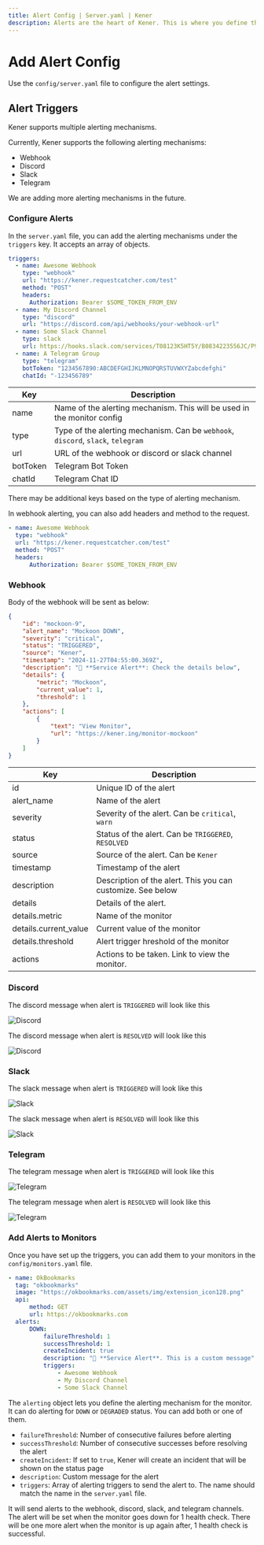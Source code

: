 ```yaml
---
title: Alert Config | Server.yaml | Kener
description: Alerts are the heart of Kener. This is where you define the alerts you want to show on your site.
---
```


# Add Alert Config

Use the `config/server.yaml` file to configure the alert settings.

## Alert Triggers

Kener supports multiple alerting mechanisms.

Currently, Kener supports the following alerting mechanisms:

-   Webhook
-   Discord
-   Slack
-   Telegram

We are adding more alerting mechanisms in the future.

### Configure Alerts

In the `server.yaml` file, you can add the alerting mechanisms under the `triggers` key. It accepts an array of objects.

```yaml
triggers:
  - name: Awesome Webhook
	type: "webhook"
	url: "https://kener.requestcatcher.com/test"
	method: "POST"
	headers:
      Authorization: Bearer $SOME_TOKEN_FROM_ENV
  - name: My Discord Channel
	type: "discord"
	url: "https://discord.com/api/webhooks/your-webhook-url"
  - name: Some Slack Channel
	type: slack
    url: https://hooks.slack.com/services/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
  - name: A Telegram Group
	type: "telegram"
	botToken: "1234567890:ABCDEFGHIJKLMNOPQRSTUVWXYZabcdefghi"
	chatId: "-123456789"
```

| Key  | Description                                                             |
| ---- | ----------------------------------------------------------------------- |
| name | Name of the alerting mechanism. This will be used in the monitor config |
| type | Type of the alerting mechanism. Can be `webhook`, `discord`, `slack`, `telegram`    |
| url  | URL of the webhook or discord or slack channel                          |
| botToken  | Telegram Bot Token                          |
| chatId  | Telegram Chat ID                          |

There may be additional keys based on the type of alerting mechanism.

In webhook alerting, you can also add headers and method to the request.

```yaml
- name: Awesome Webhook
  type: "webhook"
  url: "https://kener.requestcatcher.com/test"
  method: "POST"
  headers:
      Authorization: Bearer $SOME_TOKEN_FROM_ENV
```

### Webhook

Body of the webhook will be sent as below:

```json
{
	"id": "mockoon-9",
	"alert_name": "Mockoon DOWN",
	"severity": "critical",
	"status": "TRIGGERED",
	"source": "Kener",
	"timestamp": "2024-11-27T04:55:00.369Z",
	"description": "🚨 **Service Alert**: Check the details below",
	"details": {
		"metric": "Mockoon",
		"current_value": 1,
		"threshold": 1
	},
	"actions": [
		{
			"text": "View Monitor",
			"url": "https://kener.ing/monitor-mockoon"
		}
	]
}
```

| Key                   | Description                                                 |
| --------------------- | ----------------------------------------------------------- |
| id                    | Unique ID of the alert                                      |
| alert_name            | Name of the alert                                           |
| severity              | Severity of the alert. Can be `critical`, `warn`            |
| status                | Status of the alert. Can be `TRIGGERED`, `RESOLVED`         |
| source                | Source of the alert. Can be `Kener`                         |
| timestamp             | Timestamp of the alert                                      |
| description           | Description of the alert. This you can customize. See below |
| details               | Details of the alert.                                       |
| details.metric        | Name of the monitor                                         |
| details.current_value | Current value of the monitor                                |
| details.threshold     | Alert trigger hreshold of the monitor                       |
| actions               | Actions to be taken. Link to view the monitor.              |

### Discord

The discord message when alert is `TRIGGERED` will look like this

![Discord](/discord.png)

The discord message when alert is `RESOLVED` will look like this

![Discord](/discord_resolved.png)

### Slack

The slack message when alert is `TRIGGERED` will look like this

![Slack](/slack.png)

The slack message when alert is `RESOLVED` will look like this

![Slack](/slack_resolved.png)

### Telegram

The telegram message when alert is `TRIGGERED` will look like this

![Telegram](/telegram.png)

The telegram message when alert is `RESOLVED` will look like this

![Telegram](/telegram_resolved.png)

### Add Alerts to Monitors

Once you have set up the triggers, you can add them to your monitors in the `config/monitors.yaml` file.

```yaml
- name: OkBookmarks
  tag: "okbookmarks"
  image: "https://okbookmarks.com/assets/img/extension_icon128.png"
  api:
      method: GET
      url: https://okbookmarks.com
  alerts:
      DOWN:
          failureThreshold: 1
          successThreshold: 1
          createIncident: true
          description: "🚨 **Service Alert**. This is a custom message"
          triggers:
              - Awesome Webhook
              - My Discord Channel
              - Some Slack Channel
```

The `alerting` object lets you define the alerting mechanism for the monitor. It can do alerting for `DOWN` or `DEGRADED` status. You can add both or one of them.

-   `failureThreshold`: Number of consecutive failures before alerting
-   `successThreshold`: Number of consecutive successes before resolving the alert
-   `createIncident`: If set to `true`, Kener will create an incident that will be shown on the status page
-   `description`: Custom message for the alert
-   `triggers`: Array of alerting triggers to send the alert to. The name should match the name in the `server.yaml` file.

<div class="rounded border px-4 py-0 ">
	<p class="text-sm font-medium">
		It will send alerts to the webhook, discord, slack, and telegram channels.
		The alert will be set when the monitor goes down for 1 health check.
    	There will be one more alert when the monitor is up again after, 1 health check is successful.
	</p>
</div>
